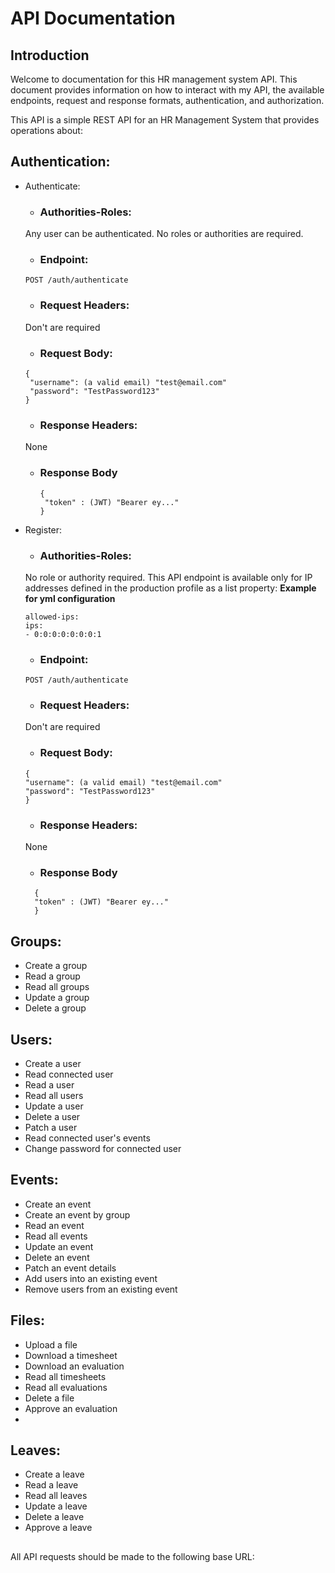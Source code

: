 # API Documentation

## Introduction

Welcome to documentation for this HR management system API. This document provides information on how to 
interact with my API, the available endpoints, request and response formats, authentication, and authorization.

This API is a simple REST API for an HR Management System that provides operations about:
## Authentication:
  - Authenticate:
    * ### Authorities-Roles:
    Any user can be authenticated. No roles or authorities are required.
    * ### Endpoint:
    `POST /auth/authenticate`
    * ### Request Headers:
    Don't are required
    * ### Request Body:
    ```
    {
     "username": (a valid email) "test@email.com"
     "password": "TestPassword123"
    }
    ```
    * ### Response Headers:
    None
    
    * ### Response Body
      ```
      {
       "token" : (JWT) "Bearer ey..."
      }
      ```
  - Register:
    * ### Authorities-Roles:
    No role or authority required. This API endpoint is available only for IP addresses defined in the production profile as a list property:
    **Example for yml configuration**  
    ```
    allowed-ips:
    ips:
    - 0:0:0:0:0:0:0:1
    ```
    * ### Endpoint:
    `POST /auth/authenticate`
    * ### Request Headers:
    Don't are required
    * ### Request Body:
    ```
    {
    "username": (a valid email) "test@email.com"
    "password": "TestPassword123"
    }
    ```
    * ### Response Headers:
    None
    * ### Response Body
    ```
      {
      "token" : (JWT) "Bearer ey..."
      }
      ```
## Groups:
  - Create a group
  - Read a group
  - Read all groups
  - Update a group
  - Delete a group
## Users:
  - Create a user
  - Read connected user
  - Read a user
  - Read all users 
  - Update a user
  - Delete a user 
  - Patch a user 
  - Read connected user's events
  - Change password for connected user
## Events:
  - Create an event 
  - Create an event by group
  - Read an event 
  - Read all events
  - Update an event
  - Delete an event
  - Patch an event details
  - Add users into an existing event 
  - Remove users from an existing event
## Files:
  - Upload a file
  - Download a timesheet
  - Download an evaluation
  - Read all timesheets
  - Read all evaluations
  - Delete a file
  - Approve an evaluation
  - 
## Leaves:
  - Create a leave
  - Read a leave
  - Read all leaves
  - Update a leave
  - Delete a leave
  - Approve a leave
##
All API requests should be made to the following base URL:
